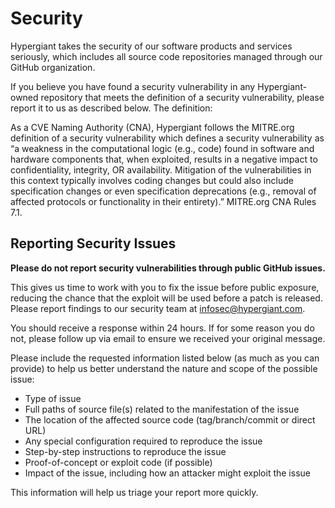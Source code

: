# Security

Hypergiant takes the security of our software products and services seriously, which includes all source code repositories managed through our GitHub organization.

If you believe you have found a security vulnerability in any Hypergiant-owned repository that meets the definition of a security vulnerability, please report it to us as described below. The definition:

As a CVE Naming Authority (CNA), Hypergiant follows the MITRE.org definition of a security vulnerability which defines a security vulnerability as “a weakness in the computational logic (e.g., code) found in software and hardware components that, when exploited, results in a negative impact to confidentiality, integrity, OR availability. Mitigation of the vulnerabilities in this context typically involves coding changes but could also include specification changes or even specification deprecations (e.g., removal of affected protocols or functionality in their entirety).” MITRE.org CNA Rules 7.1.

## Reporting Security Issues

**Please do not report security vulnerabilities through public GitHub issues.**

This gives us time to work with you to fix the issue before public exposure, reducing the chance that the exploit will be used before a patch is released. Please report findings to our security team at [infosec@hypergiant.com](mailto:infosec@hypergiant.com).

You should receive a response within 24 hours. If for some reason you do not, please follow up via email to ensure we received your original message.

Please include the requested information listed below (as much as you can provide) to help us better understand the nature and scope of the possible issue:

- Type of issue
- Full paths of source file(s) related to the manifestation of the issue
- The location of the affected source code (tag/branch/commit or direct URL)
- Any special configuration required to reproduce the issue
- Step-by-step instructions to reproduce the issue
- Proof-of-concept or exploit code (if possible)
- Impact of the issue, including how an attacker might exploit the issue

This information will help us triage your report more quickly.
